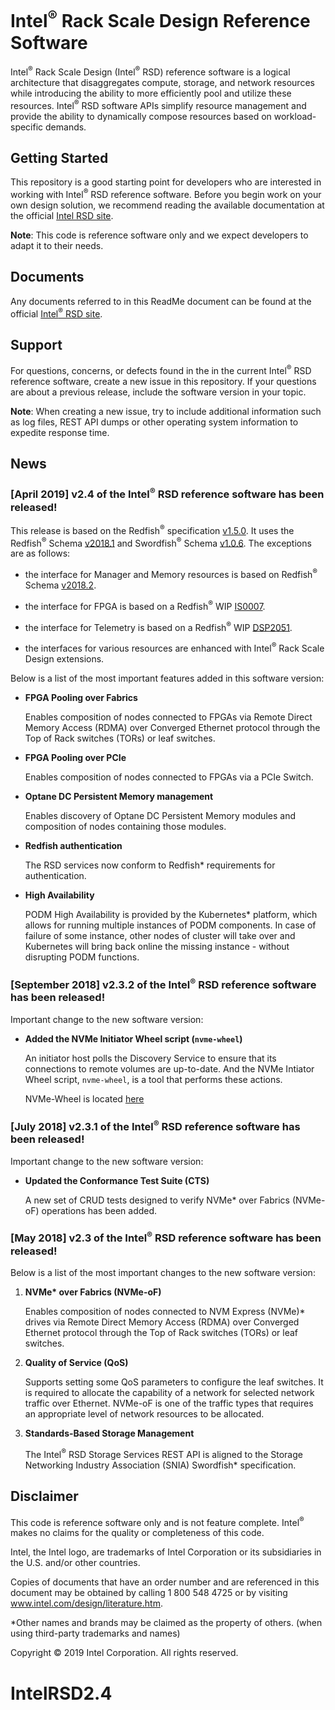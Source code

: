 # Intel<sup>®</sup> Rack Scale Design Reference Software

Intel<sup>®</sup> Rack Scale Design (Intel<sup>®</sup> RSD) reference software is a logical architecture that disaggregates compute,
storage, and network resources while introducing the ability to more efficiently pool and utilize these resources.
Intel<sup>®</sup> RSD software APIs simplify resource management and provide the ability to dynamically compose resources based on workload-specific demands.

## Getting Started

This repository is a good starting point for developers who are interested in working with Intel<sup>®</sup> RSD reference software.
Before you begin work on your own design solution, we recommend reading the available documentation at the official [Intel RSD site](http://intel.com/intelRSD). 

**Note**: This code is reference software only and we expect developers to adapt it to their needs.

## Documents

Any documents referred to in this ReadMe document can be found at the official [Intel<sup>®</sup> RSD site](http://intel.com/intelRSD).

## Support
For questions, concerns, or defects found in the in the current Intel<sup>®</sup> RSD reference software, create a new issue in this repository. If your questions are about a previous release, include the software version in your topic.

**Note**: When creating a new issue, try to include additional information such as log files,
REST API dumps or other operating system information to expedite response time.

## News

### [April 2019] v2.4 of the Intel<sup>®</sup> RSD reference software has been released!

This release is based on the Redfish<sup>®</sup> specification [v1.5.0](https://www.dmtf.org/sites/default/files/standards/documents/DSP0266_1.5.0.pdf).
It uses the Redfish<sup>®</sup> Schema [v2018.1](https://www.dmtf.org/sites/default/files/standards/documents/DSP8010_2018.1.zip)
and Swordfish<sup>®</sup> Schema [v1.0.6](https://www.snia.org/sites/default/files/technical_work/Swordfish/Swordfish_v1.0.6.zip).
The exceptions are as follows:

*   the interface for Manager and Memory resources is based on Redfish<sup>®</sup> Schema [v2018.2](https://www.dmtf.org/sites/default/files/standards/documents/DSP8010_2018.2.zip).

*	the interface for FPGA is based on a Redfish<sup>®</sup> WIP [IS0007](https://www.dmtf.org/sites/default/files/standards/documents/DSP-IS0007_0.9a.zip).

*	the interface for Telemetry is based on a Redfish<sup>®</sup> WIP [DSP2051](https://www.dmtf.org/sites/default/files/standards/documents/DSP2051_0.1.0a.zip).

*	the interfaces for various resources are enhanced with Intel<sup>®</sup> Rack Scale Design extensions.

Below is a list of the most important features added in this software version:

*	**FPGA Pooling over Fabrics**

    Enables composition of nodes connected to FPGAs via Remote Direct Memory Access (RDMA) over
	Converged Ethernet protocol through the Top of Rack switches (TORs) or leaf switches.

*	**FPGA Pooling over PCIe**

    Enables composition of nodes connected to FPGAs via a PCIe Switch.

*   **Optane DC Persistent Memory management**

    Enables discovery of Optane DC Persistent Memory modules and composition of nodes containing those modules.

*   **Redfish authentication**

    The RSD services now conform to Redfish* requirements for authentication.

*   **High Availability** 
    
    PODM High Availability is provided by the Kubernetes* platform, which allows for running multiple instances of PODM components. In case of failure of some instance, other nodes of cluster will take over and Kubernetes will bring back online the missing instance - without disrupting PODM functions.

### [September 2018] v2.3.2 of the Intel<sup>®</sup> RSD reference software has been released!

Important change to the new software version:

*	**Added the NVMe Initiator Wheel script (`nvme-wheel`)**

    An initiator host polls the Discovery Service to ensure that its connections to remote volumes are up-to-date.
	And the NVMe Intiator Wheel script, `nvme-wheel`, is a tool that performs these actions.

    NVMe-Wheel is located [here](https://github.com/intel/intelRSD/tree/master/PSME/nvme-wheel/) 

### [July 2018] v2.3.1 of the Intel<sup>®</sup> RSD reference software has been released!

Important change to the new software version:

*	**Updated the Conformance Test Suite (CTS)**

    A new set of CRUD tests designed to verify NVMe\* over Fabrics (NVMe-oF) operations has been added.

### [May 2018] v2.3 of the Intel<sup>®</sup> RSD reference software has been released!

Below is a list of the most important changes to the new software version:

1.	**NVMe\* over Fabrics (NVMe-oF)**

    Enables composition of nodes connected to NVM Express (NVMe)\* drives via Remote Direct Memory Access (RDMA) over
	Converged Ethernet protocol through the Top of Rack switches (TORs) or leaf switches.

2.	**Quality of Service (QoS)**

    Supports setting some QoS parameters to configure the leaf switches. It is required to allocate the capability
	of a network for selected network traffic over Ethernet. NVMe-oF is one of the traffic types that requires an
	appropriate level of network resources to be allocated.

3.	**Standards-Based Storage Management**

    The Intel<sup>®</sup> RSD Storage Services REST API is aligned to the Storage Networking Industry Association (SNIA) Swordfish\* specification.

## Disclaimer

This code is reference software only and is not feature complete. Intel<sup>®</sup> makes no claims for the quality or completeness of this code.

Intel, the Intel logo, are trademarks of Intel Corporation or its subsidiaries in the U.S. and/or other countries.

Copies of documents that have an order number and are referenced in this document may be obtained by calling 1 800 548 4725 or by visiting www.intel.com/design/literature.htm.

*Other names and brands may be claimed as the property of others.  (when using third-party trademarks and names) 

Copyright © 2019 Intel Corporation. All rights reserved.

# IntelRSD2.4
